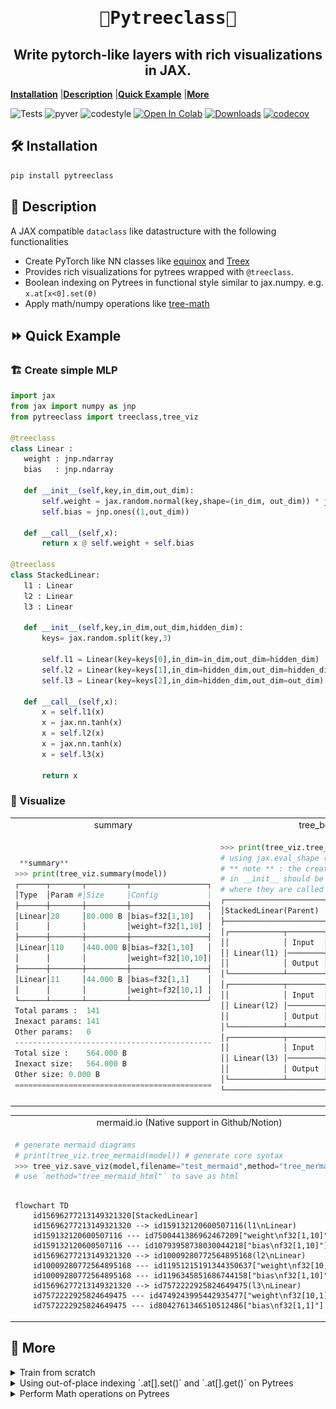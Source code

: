 <h1 align="center" style="font-family:Monospace" >🌲Pytreeclass🌲</h1>
<h2 align="center">Write pytorch-like layers with rich visualizations in JAX.</h2>

[**Installation**](#Installation)
|[**Description**](#Description)
|[**Quick Example**](#QuickExample)
|[**More**](#More)

![Tests](https://github.com/ASEM000/pytreeclass/actions/workflows/tests.yml/badge.svg)
![pyver](https://img.shields.io/badge/python-3.7%203.8%203.9%203.10-red)
![codestyle](https://img.shields.io/badge/codestyle-black-lightgrey)
[![Open In Colab](https://colab.research.google.com/assets/colab-badge.svg)](https://colab.research.google.com/drive/1bkYr-5HidtRSXFFBlvYqFa5pc5fQK_7-?usp=sharing)
[![Downloads](https://pepy.tech/badge/pytreeclass)](https://pepy.tech/project/pytreeclass)
[![codecov](https://codecov.io/gh/ASEM000/pytreeclass/branch/main/graph/badge.svg?token=TZBRMO0UQH)](https://codecov.io/gh/ASEM000/pytreeclass)

<!-- [![Downloads](https://static.pepy.tech/personalized-badge/kernex?period=month&units=international_system&left_color=black&right_color=blue&left_text=Downloads)](https://pepy.tech/project/kernex) -->

## 🛠️ Installation<a id="Installation"></a>

```python
pip install pytreeclass
```

## 📖 Description<a id="Description"></a>

A JAX compatible `dataclass` like datastructure with the following functionalities

- Create PyTorch like NN classes like [equinox](https://github.com/patrick-kidger/equinox) and [Treex](https://github.com/cgarciae/treex)
- Provides rich visualizations for pytrees wrapped with `@treeclass`.
- Boolean indexing on Pytrees in functional style similar to jax.numpy. e.g. `x.at[x<0].set(0) `
- Apply math/numpy operations like [tree-math](https://github.com/google/tree-math)


## ⏩ Quick Example <a id="QuickExample">

### 🏗️ Create simple MLP
```python
import jax
from jax import numpy as jnp
from pytreeclass import treeclass,tree_viz

@treeclass
class Linear :
   weight : jnp.ndarray
   bias   : jnp.ndarray

   def __init__(self,key,in_dim,out_dim):
       self.weight = jax.random.normal(key,shape=(in_dim, out_dim)) * jnp.sqrt(2/in_dim)
       self.bias = jnp.ones((1,out_dim))

   def __call__(self,x):
       return x @ self.weight + self.bias

@treeclass
class StackedLinear:
   l1 : Linear
   l2 : Linear
   l3 : Linear

   def __init__(self,key,in_dim,out_dim,hidden_dim):
       keys= jax.random.split(key,3)

       self.l1 = Linear(key=keys[0],in_dim=in_dim,out_dim=hidden_dim)
       self.l2 = Linear(key=keys[1],in_dim=hidden_dim,out_dim=hidden_dim)
       self.l3 = Linear(key=keys[2],in_dim=hidden_dim,out_dim=out_dim)

   def __call__(self,x):
       x = self.l1(x)
       x = jax.nn.tanh(x)
       x = self.l2(x)
       x = jax.nn.tanh(x)
       x = self.l3(x)

       return x
```
### 🎨 Visualize

<div align="center">
<table>
<tr>
 <td align = "center"> summary </td> <td align = "center">tree_box</td><td align = "center">tree_diagram</td>
</tr>
<tr>
 
<td>

```python
 
 **summary**
>>> print(tree_viz.summary(model))
┌──────┬───────┬─────────┬─────────────────┐
│Type  │Param #│Size     │Config           │
├──────┼───────┼─────────┼─────────────────┤
│Linear│20     │80.000 B │bias=f32[1,10]   │
│      │       │         │weight=f32[1,10] │
├──────┼───────┼─────────┼─────────────────┤
│Linear│110    │440.000 B│bias=f32[1,10]   │
│      │       │         │weight=f32[10,10]│
├──────┼───────┼─────────┼─────────────────┤
│Linear│11     │44.000 B │bias=f32[1,1]    │
│      │       │         │weight=f32[10,1] │
└──────┴───────┴─────────┴─────────────────┘
Total params :	141
Inexact params:	141
Other params:	0
--------------------------------------------
Total size :	564.000 B
Inexact size:	564.000 B
Other size:	0.000 B
============================================
```
</td>

 <td>
 
```python
>>> print(tree_viz.tree_box(model,array=x))
# using jax.eval_shape (no-flops operation)
# ** note ** : the created modules 
# in __init__ should be in the same order
# where they are called in __call__
┌─────────────────────────────────────┐
│StackedLinear(Parent)                │
├─────────────────────────────────────┤
│┌────────────┬────────┬─────────────┐│
││            │ Input  │ f32[100,1]  ││
││ Linear(l1) │────────┼─────────────┤│
││            │ Output │ f32[100,10] ││
│└────────────┴────────┴─────────────┘│
│┌────────────┬────────┬─────────────┐│
││            │ Input  │ f32[100,10] ││
││ Linear(l2) │────────┼─────────────┤│
││            │ Output │ f32[100,10] ││
│└────────────┴────────┴─────────────┘│
│┌────────────┬────────┬─────────────┐│
││            │ Input  │ f32[100,10] ││
││ Linear(l3) │────────┼─────────────┤│
││            │ Output │ f32[100,1]  ││
│└────────────┴────────┴─────────────┘│
└─────────────────────────────────────┘
```
</td>
 
<td>

```python
 >>> print(tree_viz.tree_diagram(model))
StackedLinear
    ├── l1=Linear
    │   ├── weight=f32[1,10]
    │   └── bias=f32[1,10]  
    ├── l2=Linear
    │   ├── weight=f32[10,10]
    │   └── bias=f32[1,10]  
    └──l3=Linear
        ├── weight=f32[10,1]
        └── bias=f32[1,1]  
```
 </td> 

</tr>
 
<tr>
 
 </tr>
</table>



 

  
<table>
<tr><td align = "center" > mermaid.io (Native support in Github/Notion)</td></tr>
<tr>
 
<td>

```python
# generate mermaid diagrams
# print(tree_viz.tree_mermaid(model)) # generate core syntax
>>> tree_viz.save_viz(model,filename="test_mermaid",method="tree_mermaid_md") 
# use `method="tree_mermaid_html"` to save as html
 ```

 
```mermaid

flowchart TD
    id15696277213149321320[StackedLinear]
    id15696277213149321320 --> id159132120600507116(l1\nLinear)
    id159132120600507116 --- id7500441386962467209["weight\nf32[1,10]"]
    id159132120600507116 --- id10793958738030044218["bias\nf32[1,10]"]
    id15696277213149321320 --> id10009280772564895168(l2\nLinear)
    id10009280772564895168 --- id11951215191344350637["weight\nf32[10,10]"]
    id10009280772564895168 --- id1196345851686744158["bias\nf32[1,10]"]
    id15696277213149321320 --> id7572222925824649475(l3\nLinear)
    id7572222925824649475 --- id4749243995442935477["weight\nf32[10,1]"]
    id7572222925824649475 --- id8042761346510512486["bias\nf32[1,1]"]
```
 
</td>
 

</tr>
 </table>

 </div>

## 🔢 More<a id="More"></a>

<details><summary>Train from scratch</summary>
 
```python
 
x = jnp.linspace(0,1,100)[:,None]
y = x**3 + jax.random.uniform(jax.random.PRNGKey(0),(100,1))*0.01

model = StackedLinear(
            in_dim=1,
            out_dim=1,
            hidden_dim=10,
            key=jax.random.PRNGKey(0))

def loss_func(model,x,y):
   return jnp.mean((model(x)-y)**2 )

@jax.jit
def update(model,x,y):
   value,grads = jax.value_and_grad(loss_func)(model,x,y)
   # no need to use `jax.tree_map` to update the model
   #  as it model is wrapped by @treeclass
   return value , model-1e-3*grads

for _ in range(1,10_001):
   value,model = update(model,x,y)

plt.plot(x,model(x),'--r',label = 'Prediction',linewidth=3)
plt.plot(x,y,'--k',label='True',linewidth=3)
plt.legend()
```
 
![image](assets/regression_example.svg)

</details>

<details>

<summary>Using out-of-place indexing `.at[].set()` and `.at[].get()` on Pytrees</summary>

Similar to JAX pytreeclass provides `.at` property for out-of-place update.

```python

# get layer1
layer1 = model.l1

# layer1 repr
>>> print(f"{layer1!r}")
Linear(weight=f32[1,10],bias=f32[1,10])

# layer1 str
>>> print(f"{layer1!s}")
Linear(
  weight=
    [[-2.55655     1.674097    0.07847876  0.48010758 -1.9021134  -0.95792925
       0.27486905  0.6492373  -0.51447827  1.077894  ]],
  bias=
    [[1.0345106  0.9914236  0.9971589  0.9965508  1.1548151  0.99296653
      0.9731281  0.9994397  0.9537985  1.0100957 ]])

# get only positive values
>>> print(layer1.at[layer1>0].get())
Linear(
  weight=
    [1.674097   0.07847876 0.48010758 0.27486905 0.6492373  1.077894  ],
  bias=
    [1.0345106  0.9914236  0.9971589  0.9965508  1.1548151  0.99296653
     0.9731281  0.9994397  0.9537985  1.0100957 ])

# set negative values to 0
>>> print(layer1.at[layer1<0].set(0))
Linear(
  weight=
    [[0.         1.674097   0.07847876 0.48010758 0.         0.
      0.27486905 0.6492373  0.         1.077894  ]],
  bias=
    [[1.0345106  0.9914236  0.9971589  0.9965508  1.1548151  0.99296653
      0.9731281  0.9994397  0.9537985  1.0100957 ]])

```

</details>

<details>
<summary>Perform Math operations on Pytrees</summary>

```python
@treeclass
class Test :
  a : float
  b : float
  c : float
  name : str = static_field() # ignore from jax computations


# basic operations
A = Test(10,20,30,'A')
assert (A + A) == Test(20,40,60,'A')
assert (A - A) == Test(0,0,0,'A')
assert (A*A).reduce_mean() == 1400
assert (A + 1) == Test(11,21,31,'A')

# selective operations

# only add 1 to field `a`
# all other fields are set to None and returns the same class
assert (A['a'] + 1) == Test(11,None,None,'A')

# use `|` to merge classes by performing ( left_node or  right_node )
Aa = A['a'] + 10 # Test(a=20,b=None,c=None,name=A)
Ab = A['b'] + 10 # Test(a=None,b=30,c=None,name=A)

assert (Aa | Ab | A ) == Test(20,30,30,'A')

# indexing by class
assert A[A>10]  == Test(a=None,b=20,c=30,name='A')


# Register custom operations
B = Test([10,10],20,30,'B')
B.register_op( func=lambda node:node+1,name='plus_one')
assert B.plus_one() == Test(a=[11, 11],b=21,c=31,name='B')


# Register custom reduce operations ( similar to functools.reduce)
C = Test(jnp.array([10,10]),20,30,'C')

C.register_op(
    func=jnp.prod,            # function applied on each node
    name='product',           # name of the function
    reduce_op=lambda x,y:x*y, # function applied between nodes (accumulated * current node)
    init_val=1                # initializer for the reduce function
                )

# product applies only on each node
# and returns an instance of the same class
assert C.product() == Test(a=100,b=20,c=30,name='C')

# `reduce_` + name of the registered function (`product`)
# reduces the class and returns a value
assert C.reduce_product() == 60000
```

</details>
